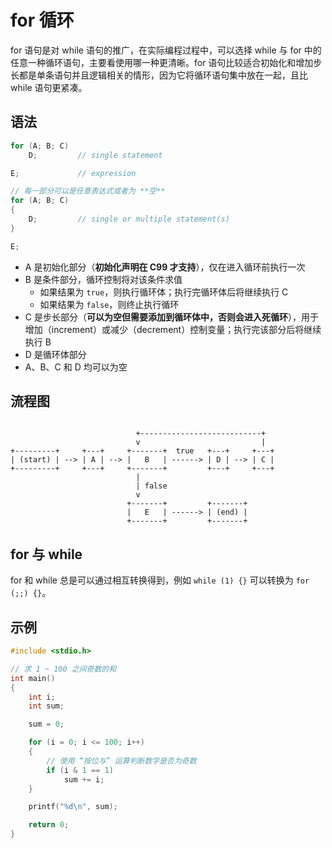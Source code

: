 # for 循环

for 语句是对 while 语句的推广，在实际编程过程中，可以选择 while 与 for 中的任意一种循环语句，主要看使用哪一种更清晰。for 语句比较适合初始化和增加步长都是单条语句并且逻辑相关的情形，因为它将循环语句集中放在一起，且比 while 语句更紧凑。

## 语法

```c
for (A; B; C)
    D;         // single statement

E;             // expression
```

```c
// 每一部分可以是任意表达式或者为 **空**
for (A; B; C)
{
    D;         // single or multiple statement(s)
}

E;
```

* A 是初始化部分（**初始化声明在 C99 才支持**），仅在进入循环前执行一次
* B 是条件部分，循环控制将对该条件求值
  * 如果结果为 `true`，则执行循环体；执行完循环体后将继续执行 C
  * 如果结果为 `false`，则终止执行循环
* C 是步长部分（**可以为空但需要添加到循环体中，否则会进入死循环**），用于增加（increment）或减少（decrement）控制变量；执行完该部分后将继续执行 B
* D 是循环体部分
* A、B、C 和 D 均可以为空

## 流程图

```plain

                            +---------------------------+
                            v                           |
+---------+     +---+     +-------+  true   +---+     +---+
| (start) | --> | A | --> |   B   | ------> | D | --> | C |
+---------+     +---+     +-------+         +---+     +---+
                            |
                            | false
                            v
                          +-------+         +-------+
                          |   E   | ------> | (end) |
                          +-------+         +-------+
```

## for 与 while

for 和 while 总是可以通过相互转换得到，例如 `while (1) {}` 可以转换为 `for (;;) {}`。

## 示例

```c
#include <stdio.h>

// 求 1 ~ 100 之间奇数的和
int main()
{
    int i;
    int sum;

    sum = 0;

    for (i = 0; i <= 100; i++)
    {
        // 使用 “按位与” 运算判断数字是否为奇数
        if (i & 1 == 1)
            sum += i;
    }

    printf("%d\n", sum);

    return 0;
}
```
